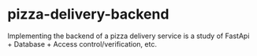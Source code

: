 # pizza-delivery-backend
Implementing the backend of a pizza delivery service is a study of FastApi + Database + Access control/verification, etc.
